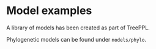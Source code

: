 # Model examples

A library of models has been created as part of TreePPL.  

Phylogenetic models can be found under `models/phylo`.
